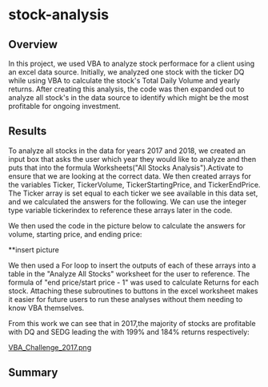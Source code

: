 # stock-analysis

## Overview 

In this project, we used VBA to analyze stock performace for a client using an excel data source. Initially, we analyzed one stock with the ticker DQ while using VBA to calculate the stock's Total Daily Volume and yearly returns. After creating this analysis, the code was then expanded out to analyze all stock's in the data source to identify which might be the most profitable for ongoing investment. 

## Results 

To analyze all stocks in the data for years 2017 and 2018, we created an input box that asks the user which year they would like to analyze and then puts that into the formula Worksheets("All Stocks Analysis").Activate to ensure that we are looking at the correct data. We then created arrays for the variables Ticker, TickerVolume, TickerStartingPrice, and TickerEndPrice. The Ticker array is set equal to each ticker we see available in this data set, and we calculated the answers for the following. We can use the integer type variable tickerindex to reference these arrays later in the code. 

We then used the code in the picture below to calculate the answers for volume, starting price, and ending price: 

**insert picture 

We then used a For loop to insert the outputs of each of these arrays into a table in the "Analyze All Stocks" worksheet for the user to reference. The formula of "end price/start price - 1" was used to calculate Returns for each stock. Attaching these subroutines to buttons in the excel worksheet makes it easier for future users to run these analyses without them needing to know VBA themselves. 

From this work we can see that in 2017,the majority of stocks are profitable with DQ and SEDG leading the with 199% and 184% returns respectively: 

[VBA_Challenge_2017.png](docs/VBA_Challenge_2017.png)



## Summary
